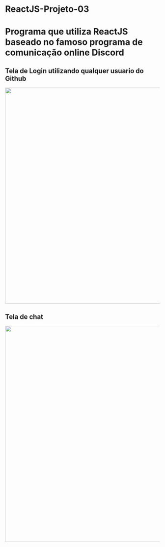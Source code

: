 ﻿# ReactJS-Projeto-03
# Programa que utiliza ReactJS baseado no famoso programa de comunicação online Discord

## Tela de Login utilizando qualquer usuario do Github

<div align="center">
<img src="https://user-images.githubusercontent.com/89206889/159370081-025359b0-f48b-43e0-a6e4-e11b7ff51fc2.jpg" width="700px" />
</div>

## Tela de chat

<div align="center">
<img src="https://user-images.githubusercontent.com/89206889/159374190-2b9aff58-aff3-47b1-bb70-6194ed282d7c.jpg" width="700px" />
</div>
